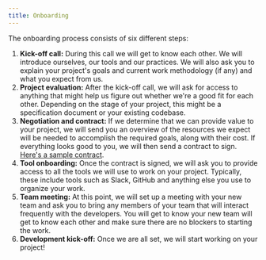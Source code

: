 ```yaml
---
title: Onboarding
---
```


The onboarding process consists of six different steps:

1. **Kick-off call:** During this call we will get to know each other. We will introduce ourselves,
   our tools and our practices. We will also ask you to explain your project's goals and current
   work methodology (if any) and what you expect from us.
2. **Project evaluation:** After the kick-off call, we will ask for access to anything that might
   help us figure out whether we're a good fit for each other. Depending on the stage of your
   project, this might be a specification document or your existing codebase.
3. **Negotiation and contract:** If we determine that we can provide value to your project, we will
   send you an overview of the resources we expect will be needed to accomplish the required goals,
   along with their cost. If everything looks good to you, we will then send a contract to sign.
   [Here's a sample contract](/middleman/uploads/contract-draft.pdf).
4. **Tool onboarding:** Once the contract is signed, we will ask you to provide access to all the
   tools we will use to work on your project. Typically, these include tools such as Slack, GitHub
   and anything else you use to organize your work.
5. **Team meeting:** At this point, we will set up a meeting with your new team and ask you to bring
   any members of your team that will interact frequently with the developers. You will get to know
   your new team will get to know each other and make sure there are no blockers to starting the
   work.
6. **Development kick-off:** Once we are all set, we will start working on your project!
